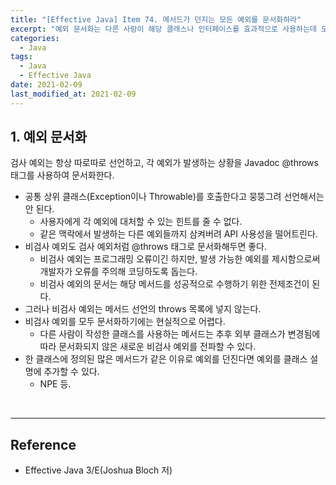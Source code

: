 ```yaml
---
title: "[Effective Java] Item 74. 메서드가 던지는 모든 예외를 문서화하라"
excerpt: "예외 문서화는 다른 사람이 해당 클래스나 인터페이스를 효과적으로 사용하는데 도움을 준다."
categories:
  - Java
tags:
  - Java
  - Effective Java
date: 2021-02-09
last_modified_at: 2021-02-09
---
```


## 1. 예외 문서화

검사 예외는 항상 따로따로 선언하고, 각 예외가 발생하는 상황을 Javadoc @throws 태그를 사용하여 문서화한다.

* 공통 상위 클래스(Exception이나 Throwable)를 호출한다고 뭉뚱그려 선언해서는 안 된다.
  * 사용자에게 각 예외에 대처할 수 있는 힌트를 줄 수 없다.
  * 같은 맥락에서 발생하는 다른 예외들까지 삼켜버려 API 사용성을 떨어트린다.
* 비검사 예외도 검사 예외처럼 @throws 태그로 문서화해두면 좋다.
  * 비검사 예외는 프로그래밍 오류이긴 하지만, 발생 가능한 예외를 제시함으로써 개발자가 오류를 주의해 코딩하도록 돕는다.
  * 비검사 예외의 문서는 해당 메서드를 성공적으로 수행하기 위한 전제조건이 된다.
* 그러나 비검사 예외는 메서드 선언의 throws 목록에 넣지 않는다.
* 비검사 예외를 모두 문서화하기에는 현실적으로 어렵다.
  * 다른 사람이 작성한 클래스를 사용하는 메서드는 추후 외부 클래스가 변경됨에 따라 문서화되지 않은 새로운 비검사 예외를 전파할 수 있다.
* 한 클래스에 정의된 많은 메서드가 같은 이유로 예외를 던진다면 예외를 클래스 설명에 추가할 수 있다.
  * NPE 등.

<br>

---

## Reference

* Effective Java 3/E(Joshua Bloch 저)
